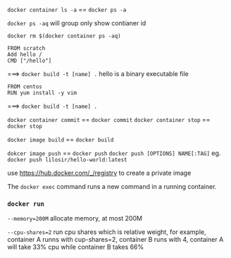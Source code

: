 `docker container ls -a` == `docker ps -a`

`docker ps -aq` will group only show contianer id

`docker rm $(docker container ps -aq)` 

```
FROM scratch
Add hello /
CMD ["/hello"]
```
===> ```docker build -t [name] .```
hello is a binary executable file

```
FROM centos
RUN yum install -y vim
```
===> `docker build -t [name] .`


```docker container commit``` == ```docker commit``` ```docker container stop``` == ```docker stop``` 

```docker image build``` == ```docker build```


```dokcer image push``` == ```docker push```
```docker push [OPTIONS] NAME[:TAG]``` eg. ```docker push lilosir/hello-world:latest```

use https://hub.docker.com/_/registry to create a private image


The ```docker exec``` command runs a new command in a running container.

### ```docker run```

```--memory=200M``` allocate memory, at most 200M

```--cpu-shares=2``` run cpu shares which is relative weight, for example, container A runns with cup-shares=2, container B runs with 4, container A will take 33% cpu while container B takes 66%
